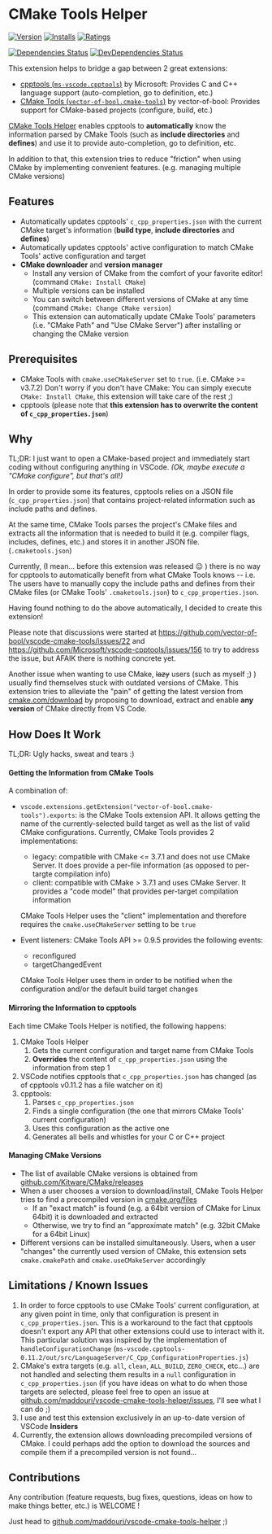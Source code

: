 # CMake Tools Helper

[![Version](https://vsmarketplacebadge.apphb.com/version/maddouri.cmake-tools-helper.svg?style=flat-square)](https://marketplace.visualstudio.com/items?itemName=maddouri.cmake-tools-helper) [![Installs](https://vsmarketplacebadge.apphb.com/installs/maddouri.cmake-tools-helper.svg?style=flat-square)](https://marketplace.visualstudio.com/items?itemName=maddouri.cmake-tools-helper) [![Ratings](https://vsmarketplacebadge.apphb.com/rating/maddouri.cmake-tools-helper.svg?style=flat-square)](https://marketplace.visualstudio.com/items?itemName=maddouri.cmake-tools-helper)

[![Dependencies Status](https://david-dm.org/maddouri/vscode-cmake-tools-helper/status.svg?style=flat-square)](https://david-dm.org/maddouri/vscode-cmake-tools-helper) [![DevDependencies Status](https://david-dm.org/maddouri/vscode-cmake-tools-helper/dev-status.svg?style=flat-square)](https://david-dm.org/maddouri/vscode-cmake-tools-helper?type=dev)


This extension helps to bridge a gap between 2 great extensions:

* [cpptools (`ms-vscode.cpptools`)](https://marketplace.visualstudio.com/items?itemName=ms-vscode.cpptools) by Microsoft: Provides C and C++ language support (auto-completion, go to definition, etc.)
* [CMake Tools (`vector-of-bool.cmake-tools`)](https://marketplace.visualstudio.com/items?itemName=vector-of-bool.cmake-tools) by vector-of-bool: Provides support for CMake-based projects (configure, build, etc.)

[CMake Tools Helper](https://marketplace.visualstudio.com/items?itemName=maddouri.cmake-tools-helper) enables cpptools to **automatically** know the information parsed by CMake Tools (such as **include directories** and **defines**) and use it to provide auto-completion, go to definition, etc.

In addition to that, this extension tries to reduce "friction" when using CMake by implementing convenient features. (e.g. managing multiple CMake versions)

## Features

* Automatically updates cpptools' `c_cpp_properties.json` with the current CMake target's information (**build type**, **include directories** and **defines**)
* Automatically updates cpptools' active configuration to match CMake Tools' active configuration and target
* **CMake downloader** and **version manager**
    * Install any version of CMake from the comfort of your favorite editor! (command `CMake: Install CMake`)
    * Multiple versions can be installed
    * You can switch between different versions of CMake at any time (command `CMake: Change CMake version`)
    * This extension can automatically update CMake Tools' parameters (i.e. "CMake Path" and "Use CMake Server") after installing or changing the CMake version

## Prerequisites

* CMake Tools with `cmake.useCMakeServer` set to `true`. (i.e. CMake >= v3.7.2) Don't worry if you don't have CMake: You can simply execute `CMake: Install CMake`, this extension will take care of the rest ;)
* cpptools (please note that **this extension has to overwrite the content of `c_cpp_properties.json`**)

## Why

TL;DR: I just want to open a CMake-based project and immediately start coding without configuring anything in VSCode. _(Ok, maybe execute a "CMake configure", but that's all!)_

In order to provide some its features, cpptools relies on a JSON file (`c_cpp_properties.json`) that contains project-related information such as include paths and defines.

At the same time, CMake Tools parses the project's CMake files and extracts all the information that is needed to build it (e.g. compiler flags, includes, defines, etc.) and stores it in another JSON file. (`.cmaketools.json`)

Currently, (I mean... before this extension was released :wink: ) there is no way for cpptools to automatically benefit from what CMake Tools knows -- i.e. The users have to manually copy the include paths and defines from their CMake files (or CMake Tools' `.cmaketools.json`) to `c_cpp_properties.json`.

Having found nothing to do the above automatically, I decided to create this extension!

Please note that discussions were started at https://github.com/vector-of-bool/vscode-cmake-tools/issues/22 and https://github.com/Microsoft/vscode-cpptools/issues/156 to try to address the issue, but AFAIK there is nothing concrete yet.

Another issue when wanting to use CMake, ~~lazy~~ users (such as myself ;) ) usually find themselves stuck with outdated versions of CMake. This extension tries to alleviate the "pain" of getting the latest version from [cmake.com/download](https://cmake.org/download/) by proposing to download, extract and enable **any version** of CMake directly from VS Code.


## How Does It Work

TL;DR: Ugly hacks, sweat and tears :)

#### Getting the Information from CMake Tools

A combination of:

* `vscode.extensions.getExtension("vector-of-bool.cmake-tools").exports`: is the CMake Tools extension API. It allows getting the name of the currently-selected build target as well as the list of valid CMake configurations. Currently, CMake Tools provides 2 implementations:
    * legacy: compatible with CMake <= 3.7.1 and does not use CMake Server. It does provide a per-file information (as opposed to per-targte compilation info)
    * client: compatible with CMake > 3.7.1 and uses CMake Server. It provides a "code model" that provides per-target compilation information

  CMake Tools Helper uses the "client" implementation and therefore requires the `cmake.useCMakeServer` setting to be `true`
* Event listeners: CMake Tools API >= 0.9.5 provides the following events:
    * reconfigured
    * targetChangedEvent

    CMake Tools Helper uses them in order to be notified when the configuration and/or the default build target changes

#### Mirroring the Information to cpptools

Each time CMake Tools Helper is notified, the following happens:

1. CMake Tools Helper
    1. Gets the current configuration and target name from CMake Tools
    2. **Overrides** the content of `c_cpp_properties.json` using the information from step 1
1. VSCode notifies cpptools that `c_cpp_properties.json` has changed (as of cpptools v0.11.2 has a file watcher on it)
1. cpptools:
    1. Parses `c_cpp_properties.json`
    1. Finds a single configuration (the one that mirrors CMake Tools' current configuration)
    1. Uses this configuration as the active one
    1. Generates all bells and whistles for your C or C++ project

#### Managing CMake Versions

* The list of available CMake versions is obtained from [github.com/Kitware/CMake/releases](https://github.com/Kitware/CMake/releases)
* When a user chooses a version to download/install, CMake Tools Helper tries to find a precompiled version in [cmake.org/files](https://cmake.org/files/)
    * If an "exact match" is found (e.g. a 64bit version of CMake for Linux 64bit) it is downloaded and extracted
    * Otherwise, we try to find an "approximate match" (e.g. 32bit CMake for a 64bit Linux)
* Different versions can be installed simultaneously. Users, when a user "changes" the currently used version of CMake, this extension sets `cmake.cmakePath` and `cmake.useCMakeServer` accordingly

## Limitations / Known Issues

1. In order to force cpptools to use CMake Tools' current configuration, at any given point in time, only that configuration is present in `c_cpp_properties.json`. This is a workaround to the fact that cpptools doesn't export any API that other extensions could use to interact with it. This particular solution was inspired by the implementation of `handleConfigurationChange` (`ms-vscode.cpptools-0.11.2/out/src/LanguageServer/C_Cpp_ConfigurationProperties.js`)
1. CMake's extra targets (e.g. `all`, `clean`, `ALL_BUILD`, `ZERO_CHECK`, etc...) are not handled and selecting them results in a `null` configuration in `c_cpp_properties.json` (if you have ideas on what to do when those targets are selected, please feel free to open an issue at [github.com/maddouri/vscode-cmake-tools-helper/issues](https://github.com/maddouri/vscode-cmake-tools-helper/issues), I'll see what I can do ;)
1. I use and test this extension exclusively in an up-to-date version of VSCode **Insiders**
1. Currently, the extension allows downloading precompiled versions of CMake. I could perhaps add the option to download the sources and compile them if a precompiled version is not found...

## Contributions

Any contribution (feature requests, bug fixes, questions, ideas on how to make things better, etc.) is WELCOME !

Just head to [github.com/maddouri/vscode-cmake-tools-helper](https://github.com/maddouri/vscode-cmake-tools-helper/issues) ;)
